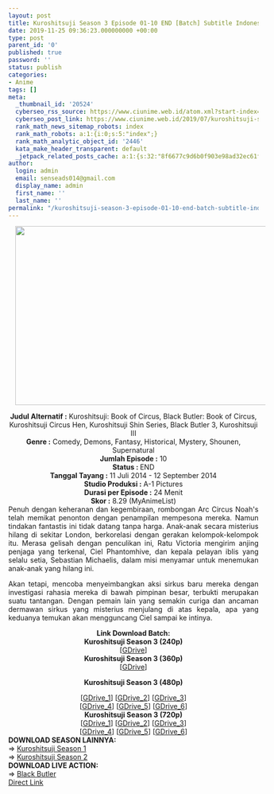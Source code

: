 ```yaml
---
layout: post
title: Kuroshitsuji Season 3 Episode 01-10 END [Batch] Subtitle Indonesia
date: 2019-11-25 09:36:23.000000000 +00:00
type: post
parent_id: '0'
published: true
password: ''
status: publish
categories:
- Anime
tags: []
meta:
  _thumbnail_id: '20524'
  cyberseo_rss_source: https://www.ciunime.web.id/atom.xml?start-index=1501&max-results=150
  cyberseo_post_link: https://www.ciunime.web.id/2019/07/kuroshitsuji-season-3-episode-01-10-end.html
  rank_math_news_sitemap_robots: index
  rank_math_robots: a:1:{i:0;s:5:"index";}
  rank_math_analytic_object_id: '2446'
  kata_make_header_transparent: default
  _jetpack_related_posts_cache: a:1:{s:32:"8f6677c9d6b0f903e98ad32ec61f8deb";a:2:{s:7:"expires";i:1663460586;s:7:"payload";a:0:{}}}
author:
  login: admin
  email: senseads014@gmail.com
  display_name: admin
  first_name: ''
  last_name: ''
permalink: "/kuroshitsuji-season-3-episode-01-10-end-batch-subtitle-indonesia/"
---
```

<div class="separator" style="clear: both; text-align: center;"><a href="https://1.bp.blogspot.com/-Q0maL1GDcpA/XSHsWFDOhTI/AAAAAAAAbNM/anYyWARGt9Ex_cr7bPBXiz00P-3_bRH3QCLcBGAs/s1600/Kuroshitsuji%2B-%2BSeason%2B3.jpeg" imageanchor="1" style="margin-left: 1em; margin-right: 1em;"><img border="0" data-original-height="720" data-original-width="1280" height="360" src="{{ site.baseurl }}/assets/2019/11/Kuroshitsuji%2B-%2BSeason%2B3.jpeg" width="640" /></a></div>
<p>
<div style="text-align: center;"><b>Judul</b><b><b> Alternatif</b> :</b> Kuroshitsuji: Book of Circus, Black Butler: Book of Circus, Kuroshitsuji Circus Hen, Kuroshitsuji Shin Series, Black Butler 3, Kuroshitsuji III </div>
<div style="text-align: center;"><b><b>Genre :</b></b> Comedy, Demons, Fantasy, Historical, Mystery, Shounen, Supernatural</div>
<div style="text-align: center;"><b>Jumlah Episode :</b> 10<br /><b>Status :&nbsp;</b>END<br /><b>Tanggal Tayang :</b> 11 Juli 2014 - 12 September 2014<br /><b>Studio Produksi :</b> A-1 Pictures<br /><b>Durasi per Episode :</b> 24 Menit</div>
<div style="text-align: center;"><b>Skor :</b> 8.29 (MyAnimeList)</div>
<div style="text-align: center;"></div>
<div style="text-align: justify;">Penuh dengan keheranan dan kegembiraan, rombongan Arc Circus Noah's telah memikat penonton dengan penampilan mempesona mereka. Namun tindakan fantastis ini tidak datang tanpa harga. Anak-anak secara misterius hilang di sekitar London, berkorelasi dengan gerakan kelompok-kelompok itu. Merasa gelisah dengan penculikan ini, Ratu Victoria mengirim anjing penjaga yang terkenal, Ciel Phantomhive, dan kepala pelayan iblis yang selalu setia, Sebastian Michaelis, dalam misi menyamar untuk menemukan anak-anak yang hilang ini.</p>
<p>Akan tetapi, mencoba menyeimbangkan aksi sirkus baru mereka dengan investigasi rahasia mereka di bawah pimpinan besar, terbukti merupakan suatu tantangan. Dengan pemain lain yang semakin curiga dan ancaman dermawan sirkus yang misterius menjulang di atas kepala, apa yang keduanya temukan akan mengguncang Ciel sampai ke intinya.</p></div>
<div style="text-align: justify;"></div>
<div style="text-align: justify;"></div>
<div style="text-align: center;"><b>Link Download Batch:</b></div>
<div style="text-align: center;">
<div style="text-align: center;"><b>Kuroshitsuji Season 3 (240p)</b></div>
<div style="text-align: center;">[<a href="https://drive.google.com/uc?export=download&amp;id=1GL0Hq83wzHAwsIxqVZHrr531xyXoXDfH" target="_blank" rel="noopener">GDrive</a>]</div>
<div style="text-align: center;"></div>
<div style="text-align: center;"><b>Kuroshitsuji Season 3 (360p)</b></div>
<div style="text-align: center;">[<a href="https://drive.google.com/uc?export=download&amp;id=1Xl18356RqWLrZndDwJLyU28K_9DpfKNb" target="_blank" rel="noopener">GDrive</a>]</div>
<div style="text-align: center;"></div>
<p><b>Kuroshitsuji Season 3 (480p)</b></div>
<div style="text-align: center;">[<a href="https://drive.google.com/uc?export=download&amp;id=1uxcOh5XkI-Drs8jLQRSi8JYuiMtSqLC_" target="_blank" rel="noopener">GDrive_1</a>] [<a href="https://drive.google.com/uc?export=download&amp;id=1TzgLPG-b8E0II7it0ejdyxvOK0hxloT0" target="_blank" rel="noopener">GDrive_2</a>] [<a href="https://drive.google.com/uc?export=download&amp;id=1AO8br3LrL96U1NEzhL4vaKxpzvPUErKf" target="_blank" rel="noopener">GDrive_3</a>]<br />[<a href="https://drive.google.com/uc?id=1hpREF8sxviOz8_hHQgtZoWsQCRT2Tfzl" target="_blank" rel="noopener">GDrive_4</a>] [<a href="https://drive.google.com/uc?export=download&amp;id=183IMnEEM7Bgz9rwJrl2ok7rSTdSKE-5L" target="_blank" rel="noopener">GDrive_5</a>] [<a href="https://drive.google.com/uc?id=1tmK4OnCbUH8yakgpfR0SJvd3tlU618dR" target="_blank" rel="noopener">GDrive_6</a>]</div>
<div style="text-align: center;"><b>Kuroshitsuji Season 3 (720p)</b><br />[<a href="https://drive.google.com/uc?export=download&amp;id=1aGBaXsOrum9T0YU-AzJntJp0NzJqnwss" target="_blank" rel="noopener">GDrive_1</a>] [<a href="https://drive.google.com/uc?export=download&amp;id=1RrIeZjszjiQm5Op9dqxsKsfF66D4CM3H" target="_blank" rel="noopener">GDrive_2</a>] [<a href="https://drive.google.com/uc?export=download&amp;id=12IqxDgFDsJoJjBck2UxXTKo5esq8ysM8" target="_blank" rel="noopener">GDrive_3</a>]<br />[<a href="https://drive.google.com/uc?id=1TwMIvYb4BnqXJUUPMOFjUsWUQdMULSqg" target="_blank" rel="noopener">GDrive_4</a>] [<a href="https://drive.google.com/uc?id=1XBY2SsdIWhaE7OR5L7zNrlgQk4WUVoh0" target="_blank" rel="noopener">GDrive_5</a>] [<a href="https://drive.google.com/uc?export=download&amp;id=1-xgukR2H8MVpo9r05WbuwEnKET2N6MKo" target="_blank" rel="noopener">GDrive_6</a>]
<div style="text-align: left;"></div>
<div style="text-align: left;"></div>
<div style="text-align: left;"><b>DOWNLOAD SEASON LAINNYA:</b></div>
<div style="text-align: left;"></div>
<div style="text-align: left;">=&gt;&nbsp;<a href="https://www.ciunime.web.id/2019/07/kuroshitsuji-season-1-episode-01-24-end.html" target="_blank" rel="noopener">Kuroshitsuji Season 1</a></div>
<div style="text-align: left;">=&gt;&nbsp;<a href="https://www.ciunime.web.id/2019/07/kuroshitsuji-season-2-episode-01-12-end.html" target="_blank" rel="noopener">Kuroshitsuji Season 2</a></div>
<div style="text-align: left;"></div>
<div style="text-align: left;"><b>DOWNLOAD LIVE ACTION:</b></div>
<div style="text-align: left;"></div>
<div style="text-align: left;">=&gt;&nbsp;<a href="https://www.ciunime.web.id/2019/01/black-butler-live-action-subtitle.html" target="_blank" rel="noopener">Black Butler</a></div>
<div style="text-align: left;"></div>
</div>
<link rel="stylesheet" href="https://cdnjs.cloudflare.com/ajax/libs/font-awesome/4.7.0/css/font-awesome.min.css" />
<div class="divbtn"> <a href="https://handymansurrender.com/fihup8buzv?key=94550f7ce39444073321dde3b8782f97" class="btn"><i class="fa fa-download"></i> Direct Link</a> </div>

